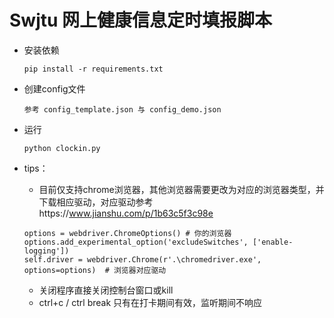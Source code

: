 # Swjtu 网上健康信息定时填报脚本
- 安装依赖  

    ```
    pip install -r requirements.txt
    ```

- 创建config文件  

    ```
    参考 config_template.json 与 config_demo.json
    ```

- 运行  

    ```
    python clockin.py
    ```

- tips：
    - 目前仅支持chrome浏览器，其他浏览器需要更改为对应的浏览器类型，并下载相应驱动，对应驱动参考https://www.jianshu.com/p/1b63c5f3c98e
    ```
    options = webdriver.ChromeOptions() # 你的浏览器
    options.add_experimental_option('excludeSwitches', ['enable-logging'])
    self.driver = webdriver.Chrome(r'.\chromedriver.exe', options=options)  # 浏览器对应驱动
    ```
    - 关闭程序直接关闭控制台窗口或kill
    - ctrl+c / ctrl break 只有在打卡期间有效，监听期间不响应
